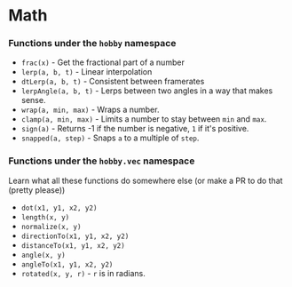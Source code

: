 # Math

### Functions under the `hobby` namespace
- `frac(x)` - Get the fractional part of a number
- `lerp(a, b, t)` - Linear interpolation
- `dtLerp(a, b, t)` - Consistent between framerates
- `lerpAngle(a, b, t)` - Lerps between two angles in a way that makes sense.
- `wrap(a, min, max)` - Wraps a number.
- `clamp(a, min, max)` - Limits a number to stay between `min` and `max`.
- `sign(a)` - Returns -1 if the number is negative, `1` if it's positive.
- `snapped(a, step)` - Snaps `a` to a multiple of `step`.

### Functions under the `hobby.vec` namespace
Learn what all these functions do somewhere else (or make a PR to do that (pretty please))
- `dot(x1, y1, x2, y2)`
- `length(x, y)`
- `normalize(x, y)`
- `directionTo(x1, y1, x2, y2)`
- `distanceTo(x1, y1, x2, y2)`
- `angle(x, y)`
- `angleTo(x1, y1, x2, y2)`
- `rotated(x, y, r)` - `r` is in radians.